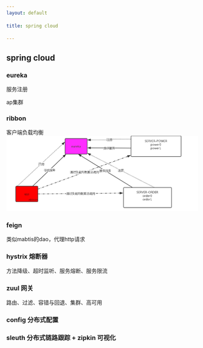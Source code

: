 ```yaml
---
layout: default

title: spring cloud

---
```


## spring cloud
### eureka
服务注册

ap集群
### ribbon
客户端负载均衡
![](https://github.com/garydai/garydai.github.com/raw/master/_posts/pic/ribbon.png)
### feign
类似mabtis的dao，代理http请求
### hystrix 熔断器
方法降级、超时监听、服务熔断、服务限流
### zuul 网关
路由、过滤、容错与回退、集群、高可用
### config 分布式配置
### sleuth 分布式链路跟踪 + zipkin 可视化



